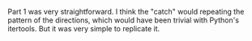 Part 1 was very straightforward. I think the "catch" would repeating the pattern of the directions, which would have been trivial with Python's itertools. But it was very simple to replicate it.

